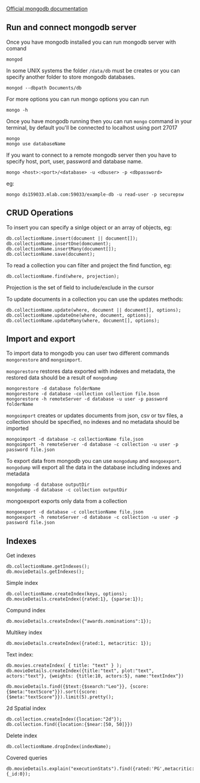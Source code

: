 [Official mongodb documentation](https://docs.mongodb.com/manual/)

Run and connect mongodb server
------------------
Once you have mongodb installed you can run mongodb server with comand

    mongod
In some UNIX systems the folder `/data/db` must be creates or you can specify another folder to store mongodb databases.

    mongod --dbpath Documents/db
For more options you can run mongo options you can run 

    mongo -h

Once you have mongodb running then you can run `mongo` command in your terminal, by default you'll be connected to localhost using port 27017

    mongo
    mongo use databaseName
If you want to connect to a remote mongodb server then you have to specify host, port, user, password and database name.

    mongo <host>:<port>/<database> -u <dbuser> -p <dbpassword>
   eg:

    mongo ds159033.mlab.com:59033/example-db -u read-user -p securepsw

CRUD Operations
---------------
To insert you can specify a sinlge object or an array of objects, eg:

    db.collectionName.insert(document || document[]);
    db.collectionName.insertOne(domcument);
    db.collectionName.insertMany(document[]);
    db.collectionName.save(document);
To read a collection you can filter and project the find function, eg:

    db.collectionName.find(where, projection);
Projection is the set of field to include/exclude in the cursor

To update documents in a collection you can use the updates methods:

    db.collectionName.update(where, document || document[], options);
    db.collectionName.updateOne(where, document, options);
    db.collectionName.updateMany(where, document[], options);

Import and export
-----------------
To import data to mongodb you can user two different commands `mongorestore` and `mongoimport`.

`mongorestore` restores data exported with indexes and metadata, the restored data should be a result of `mongodump`

    mongorestore -d database folderName
    mongorestore -d database -collection collection file.bson
    mongorestore -h remoteServer -d database -u user -p password folderName
`mongoimport` creates or updates documents from json, csv or tsv files, a collection should be specified, no indexes and no metadata should be imported

    mongoimport -d database -c collectionName file.json
    mongoimport -h remoteServer -d database -c collection -u user -p password file.json

To export data from mongodb you can use `mongodump` and `mongoexport`.
`mongodump` will export all the data in the database including indexes and metadata

    mongodump -d database outputDir
    mongodump -d database -c collection outputDir
mongoexport exports only data from a collection

    mongoexport -d database -c collectionName file.json
    mongoexport -h remoteServer -d database -c collection -u user -p password file.json

Indexes
-------
Get indexes

    db.collectionName.getIndexes();
    db.movieDetails.getIndexes();

Simple index

    db.collectionName.createIndex(keys, options);
    db.movieDetails.createIndex({rated:1}, {sparse:1});
Compund index

    db.movieDetails.createIndex({"awards.nominations":1});

Multikey index

    db.movieDetails.createIndex({rated:1, metacritic: 1});
Text index:

    db.movies.createIndex( { title: "text" } );
    db.movieDetails.createIndex({title:"text", plot:"text", actors:"text"}, {weights: {title:10, actors:5}, name:"textIndex"})
    
    db.movieDetails.find({$text:{$search:"Leo"}}, {score:{$meta:"textScore"}}).sort({score:{$meta:"textScore"}}).limit(5).pretty();
2d Spatial index

    db.collection.createIndex({location:"2d"});
    db.collection.find({location:{$near:[50, 50]}})

Delete index

    db.collectionName.dropIndex(indexName);

Covered queries

    db.movieDetails.explain("executionStats").find({rated:'PG',metacritic:'71'}, {_id:0});
